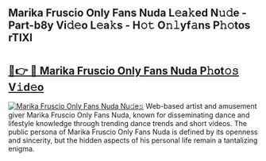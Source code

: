 ## Marika Fruscio Only Fans Nuda L𝚎a𝚔ed N𝚞𝚍e - Part-b8y Vi𝚍𝚎o L𝚎a𝚔s - H𝚘𝚝 O𝚗𝚕yf𝚊ns P𝚑𝚘tos rTIXl

# <h2><a href="http://kf0kz9r.oniu.top/?m=Marika+Fruscio+Only+Fans+Nuda">🔗👉 🔴 Marika Fruscio Only Fans Nuda P𝚑ot𝚘𝚜 V𝚒d𝚎o</a></h2>

[![Marika Fruscio Only Fans Nuda Nu𝚍e𝚜](https://i.imgur.com/0qMVB7G.gif)](http://kf0kz9r.oniu.top/?m=Marika+Fruscio+Only+Fans+Nuda)
Web-based artist and amusement giver Marika Fruscio Only Fans Nuda, known for disseminating dance and lifestyle knowledge through trending dance trends and short videos. The public persona of Marika Fruscio Only Fans Nuda is defined by its openness and sincerity, but the hidden aspects of his personal life remain a tantalizing enigma.  
